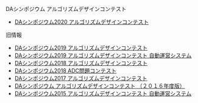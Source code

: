 DAシンポジウム アルゴリズムデザインコンテスト

- [DAシンポジウム2020 アルゴリズムデザインコンテスト](adc2020/index.md)

旧情報

- [DAシンポジウム2019 アルゴリズムデザインコンテスト](adc2019/index.md)
- [DAシンポジウム2019 アルゴリズムデザインコンテスト 自動運営システム](https://github.com/dasadc/adc2019/blob/master/README.md)
- [DAシンポジウム2018 アルゴリズムデザインコンテスト](adc2018/index.md)
- [DAシンポジウム2018 ADC問題コンテスト](adc2018/exam.md)
- [DAシンポジウム2017 アルゴリズムデザインコンテスト](adc2017/index.md)
- [DAシンポジウム アルゴリズムデザインコンテスト （２０１６年度版）](https://github.com/dasadc/conmgr/blob/master/README.md)
- [DAシンポジウム2015 アルゴリズムデザインコンテスト 自動運営システム](https://github.com/dasadc/conmgr/blob/1d5a45b4d36bd77261680876e648fc2c8f34304a/README.md)
